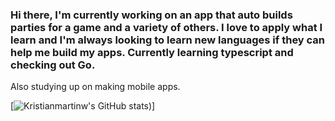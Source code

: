 ### Hi there, I'm currently working on an app that auto builds parties for a game and a variety of others. I love to apply what I learn and I'm always looking to learn new languages if they can help me build my apps. Currently learning typescript and checking out Go.
Also studying up on making mobile apps.

[![Kristianmartinw's GitHub stats](https://github-readme-stats.vercel.app/api?username=Kristianmartinw&show_icons=true&theme=dracula))]

<!--
**Kristianmartinw/Kristianmartinw** is a ✨ _special_ ✨ repository because its `README.md` (this file) appears on your GitHub profile.

Here are some ideas to get you started:

- 🔭 I’m currently working on ...
- 🌱 I’m currently learning ...
- 👯 I’m looking to collaborate on ...
- 🤔 I’m looking for help with ...
- 💬 Ask me about ...
- 📫 How to reach me: ...
- 😄 Pronouns: ...
- ⚡ Fun fact: ...
-->
